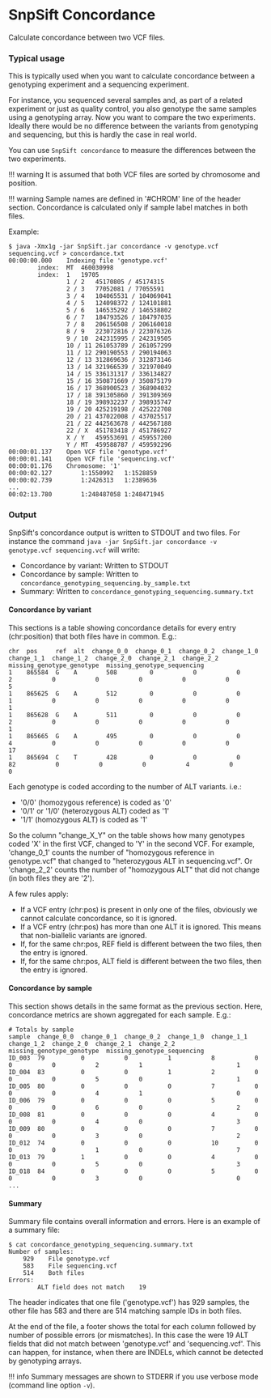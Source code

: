 # SnpSift Concordance

Calculate concordance between two VCF files.

### Typical usage

This is typically used when you want to calculate concordance between a genotyping experiment and a sequencing experiment.

For instance, you sequenced several samples and, as part of a related experiment or just as quality control, you also genotype the same samples using a genotyping array.
Now you want to compare the two experiments.
Ideally there would be no difference between the variants from genotyping and sequencing, but this is hardly the case in real world.

You can use `SnpSift concordance` to measure the differences between the two experiments.

!!! warning
    It is assumed that both VCF files are sorted by chromosome and position.

!!! warning
    Sample names are defined in '#CHROM' line of the header section.
    Concordance is calculated only if sample label matches in both files.

Example:
```
$ java -Xmx1g -jar SnpSift.jar concordance -v genotype.vcf sequencing.vcf > concordance.txt
00:00:00.000	Indexing file 'genotype.vcf'
        index:	MT	460030998
        index:	1	19705
                1 / 2	45170805 / 45174315
                2 / 3	77052081 / 77055591
                3 / 4	104065531 / 104069041
                4 / 5	124098372 / 124101881
                5 / 6	146535292 / 146538802
                6 / 7	184793526 / 184797035
                7 / 8	206156508 / 206160018
                8 / 9	223072816 / 223076326
                9 / 10	242315995 / 242319505
                10 / 11	261053789 / 261057299
                11 / 12	290190553 / 290194063
                12 / 13	312869636 / 312873146
                13 / 14	321966539 / 321970049
                14 / 15	336131317 / 336134827
                15 / 16	350871669 / 350875179
                16 / 17	368900523 / 368904032
                17 / 18	391305860 / 391309369
                18 / 19	398932237 / 398935747
                19 / 20	425219198 / 425222708
                20 / 21	437022008 / 437025517
                21 / 22	442563678 / 442567188
                22 / X	451783418 / 451786927
                X / Y	459553691 / 459557200
                Y / MT	459588787 / 459592296
00:00:01.137	Open VCF file 'genotype.vcf'
00:00:01.141	Open VCF file 'sequencing.vcf'
00:00:01.176	Chromosome: '1'
00:00:02.127		1:1550992	1:1528859
00:00:02.739		1:2426313	1:2389636
...
00:02:13.780		1:248487058	1:248471945
```

### Output

SnpSift's concordance output is written to STDOUT and two files.
For instance the command `java -jar SnpSift.jar concordance -v genotype.vcf sequencing.vcf` will write:

* Concordance by variant: Written to STDOUT
* Concordance by sample: Written to `concordance_genotyping_sequencing.by_sample.txt`
* Summary:  Written to `concordance_genotyping_sequencing.summary.txt`

#### Concordance by variant

This sections is a table showing concordance details for every entry (chr:position) that both files have in common.
E.g.:
```
chr  pos     ref  alt  change_0_0  change_0_1  change_0_2  change_1_0  change_1_1  change_1_2  change_2_0  change_2_1  change_2_2  missing_genotype_genotype  missing_genotype_sequencing
1    865584  G    A        508         0           0           0           2           0           0           0           0           0                                 5
1    865625  G    A        512         0           0           0           1           0           0           0           0           0                                 1
1    865628  G    A        511         0           0           0           2           0           0           0           0           0                                 1
1    865665  G    A        495         0           0           0           4           0           0           0           0           0                                17
1    865694  C    T        428         0           0           0          82           0           0           0           4           0                                 0
```
Each genotype is coded according to the number of ALT variants. i.e.:

* '0/0' (homozygous reference) is coded as '0'
* '0/1' or '1/0' (heterozygous ALT) coded as '1'
* '1/1' (homozygous ALT) is coded as '1'

So the column "change_X_Y" on the table shows how many genotypes coded 'X' in the first VCF, changed to 'Y' in the second VCF.
For example, 'change_0_1' counts the number of "homozygous reference in genotype.vcf" that changed to "heterozygous ALT in sequencing.vcf".
Or 'change_2_2' counts the number of "homozygous ALT" that did not change (in both files they are '2').

A few rules apply:

* If a VCF entry (chr:pos) is present in only one of the files, obviously we cannot calculate concordance, so it is ignored.
* If a VCF entry (chr:pos) has more than one ALT it is ignored. This means that non-biallelic variants are ignored.
* If, for the same chr:pos, REF field is different between the two files, then the entry is ignored.
* If, for the same chr:pos, ALT field is different between the two files, then the entry is ignored.

#### Concordance by sample

This section shows details in the same format as the previous section.
Here, concordance metrics are shown aggregated for each sample.
E.g.:
```
# Totals by sample
sample  change_0_0  change_0_1  change_0_2  change_1_0  change_1_1  change_1_2  change_2_0  change_2_1  change_2_2  missing_genotype_genotype  missing_genotype_sequencing
ID_003  79          0           0           1           8           0           0           0           2           1                          1
ID_004  83          0           0           1           2           0           0           0           5           0                          1
ID_005  80          0           0           0           7           0           0           0           4           1                          0
ID_006  79          0           0           0           5           0           0           0           6           0                          2
ID_008  81          0           0           0           4           0           0           0           4           0                          3
ID_009  80          0           0           0           7           0           0           0           3           0                          2
ID_012  74          0           0           0           10          0           0           0           1           0                          7
ID_013  79          1           0           0           4           0           0           0           5           0                          3
ID_018  84          0           0           0           5           0           0           0           3           0                          0
...
```

#### Summary

Summary file contains overall information and errors.
Here is an example of a summary file:
```
$ cat concordance_genotyping_sequencing.summary.txt
Number of samples:
    929    File genotype.vcf
    583    File sequencing.vcf
    514    Both files
Errors:
        ALT field does not match	19
```
The header indicates that one file ('genotype.vcf') has 929 samples, the other file has 583 and there are 514 matching sample IDs in both files.

At the end of the file, a footer shows the total for each column followed by number of possible errors (or mismatches).
In this case the were 19 ALT fields that did not match between 'genotype.vcf' and 'sequencing.vcf'.
This can happen, for instance, when there are INDELs, which cannot be detected by genotyping arrays.

!!! info
    Summary messages are shown to STDERR if you use verbose mode (command line option `-v`).
